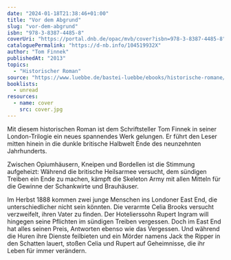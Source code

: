 ```yaml
---
date: "2024-01-18T21:38:46+01:00"
title: "Vor dem Abgrund"
slug: "vor-dem-abgrund"
isbn: "978-3-8387-4485-8"
coverUri: "https://portal.dnb.de/opac/mvb/cover?isbn=978-3-8387-4485-8"
cataloguePermalink: "https://d-nb.info/104519932X"
author: "Tom Finnek"
publishedAt: "2013"
topics:
  - "Historischer Roman"
source: "https://www.luebbe.de/bastei-luebbe/ebooks/historische-romane/vor-dem-abgrund/id_3241583"
booklists:
  - unread
resources:
  - name: cover
    src: cover.jpg
---
```


Mit diesem historischen Roman ist dem Schriftsteller Tom Finnek in seiner 
London-Trilogie ein neues spannendes Werk gelungen. Er führt den Leser mitten 
hinein in die dunkle britische Halbwelt Ende des neunzehnten Jahrhunderts.

Zwischen Opiumhäusern, Kneipen und Bordellen ist die Stimmung aufgeheizt: 
Während die britische Heilsarmee versucht, dem sündigen Treiben ein Ende zu 
machen, kämpft die Skeleton Army mit allen Mitteln für die Gewinne der 
Schankwirte und Brauhäuser.

Im Herbst 1888 kommen zwei junge Menschen ins Londoner East End, die 
unterschiedlicher nicht sein könnten. Die verarmte Celia Brooks versucht 
verzweifelt, ihren Vater zu finden. Der Hotelierssohn Rupert Ingram will 
hingegen seine Pflichten im sündigen Treiben vergessen. Doch im East End hat 
alles seinen Preis, Antworten ebenso wie das Vergessen. Und während die Huren
ihre Dienste feilbieten und ein Mörder namens Jack the Ripper in den Schatten 
lauert, stoßen Celia und Rupert auf Geheimnisse, die ihr Leben für immer 
verändern.
            
